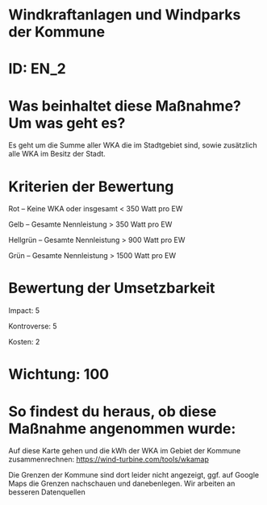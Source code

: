 # Windkraftanlagen und Windparks der Kommune
# ID: EN_2
# Was beinhaltet diese Maßnahme? Um was geht es?

Es geht um die Summe aller WKA die im Stadtgebiet sind, sowie zusätzlich alle WKA im Besitz der Stadt.

# Kriterien der Bewertung

Rot – Keine WKA oder insgesamt < 350 Watt pro EW    

Gelb – Gesamte Nennleistung > 350 Watt pro EW    

Hellgrün – Gesamte Nennleistung > 900 Watt pro EW    

Grün – Gesamte Nennleistung > 1500 Watt pro EW

# Bewertung der Umsetzbarkeit

Impact: 5

Kontroverse: 5

Kosten: 2
# Wichtung: 100
# So findest du heraus, ob diese Maßnahme angenommen wurde:
Auf diese Karte gehen und die kWh der WKA im Gebiet der Kommune zusammenrechnen: https://wind-turbine.com/tools/wkamap

Die Grenzen der Kommune sind dort leider nicht angezeigt, ggf. auf Google Maps die Grenzen nachschauen und danebenlegen. Wir arbeiten an besseren Datenquellen

